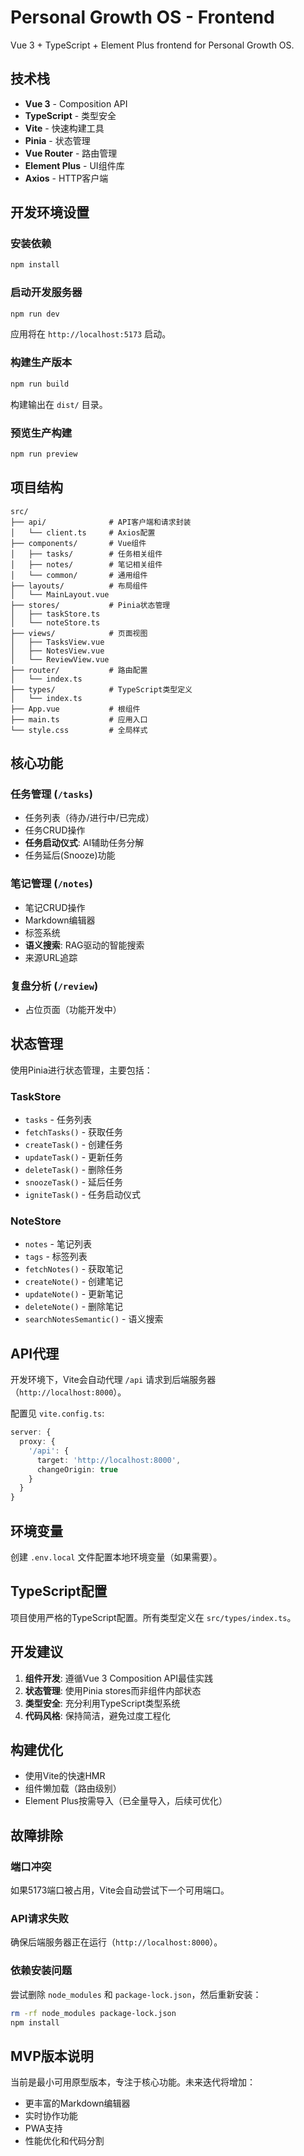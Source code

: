# Personal Growth OS - Frontend

Vue 3 + TypeScript + Element Plus frontend for Personal Growth OS.

## 技术栈

- **Vue 3** - Composition API
- **TypeScript** - 类型安全
- **Vite** - 快速构建工具
- **Pinia** - 状态管理
- **Vue Router** - 路由管理
- **Element Plus** - UI组件库
- **Axios** - HTTP客户端

## 开发环境设置

### 安装依赖

```bash
npm install
```

### 启动开发服务器

```bash
npm run dev
```

应用将在 `http://localhost:5173` 启动。

### 构建生产版本

```bash
npm run build
```

构建输出在 `dist/` 目录。

### 预览生产构建

```bash
npm run preview
```

## 项目结构

```
src/
├── api/              # API客户端和请求封装
│   └── client.ts     # Axios配置
├── components/       # Vue组件
│   ├── tasks/        # 任务相关组件
│   ├── notes/        # 笔记相关组件
│   └── common/       # 通用组件
├── layouts/          # 布局组件
│   └── MainLayout.vue
├── stores/           # Pinia状态管理
│   ├── taskStore.ts
│   └── noteStore.ts
├── views/            # 页面视图
│   ├── TasksView.vue
│   ├── NotesView.vue
│   └── ReviewView.vue
├── router/           # 路由配置
│   └── index.ts
├── types/            # TypeScript类型定义
│   └── index.ts
├── App.vue           # 根组件
├── main.ts           # 应用入口
└── style.css         # 全局样式
```

## 核心功能

### 任务管理 (`/tasks`)

- 任务列表（待办/进行中/已完成）
- 任务CRUD操作
- **任务启动仪式**: AI辅助任务分解
- 任务延后(Snooze)功能

### 笔记管理 (`/notes`)

- 笔记CRUD操作
- Markdown编辑器
- 标签系统
- **语义搜索**: RAG驱动的智能搜索
- 来源URL追踪

### 复盘分析 (`/review`)

- 占位页面（功能开发中）

## 状态管理

使用Pinia进行状态管理，主要包括：

### TaskStore
- `tasks` - 任务列表
- `fetchTasks()` - 获取任务
- `createTask()` - 创建任务
- `updateTask()` - 更新任务
- `deleteTask()` - 删除任务
- `snoozeTask()` - 延后任务
- `igniteTask()` - 任务启动仪式

### NoteStore
- `notes` - 笔记列表
- `tags` - 标签列表
- `fetchNotes()` - 获取笔记
- `createNote()` - 创建笔记
- `updateNote()` - 更新笔记
- `deleteNote()` - 删除笔记
- `searchNotesSemantic()` - 语义搜索

## API代理

开发环境下，Vite会自动代理 `/api` 请求到后端服务器（`http://localhost:8000`）。

配置见 `vite.config.ts`:

```typescript
server: {
  proxy: {
    '/api': {
      target: 'http://localhost:8000',
      changeOrigin: true
    }
  }
}
```

## 环境变量

创建 `.env.local` 文件配置本地环境变量（如果需要）。

## TypeScript配置

项目使用严格的TypeScript配置。所有类型定义在 `src/types/index.ts`。

## 开发建议

1. **组件开发**: 遵循Vue 3 Composition API最佳实践
2. **状态管理**: 使用Pinia stores而非组件内部状态
3. **类型安全**: 充分利用TypeScript类型系统
4. **代码风格**: 保持简洁，避免过度工程化

## 构建优化

- 使用Vite的快速HMR
- 组件懒加载（路由级别）
- Element Plus按需导入（已全量导入，后续可优化）

## 故障排除

### 端口冲突

如果5173端口被占用，Vite会自动尝试下一个可用端口。

### API请求失败

确保后端服务器正在运行（`http://localhost:8000`）。

### 依赖安装问题

尝试删除 `node_modules` 和 `package-lock.json`，然后重新安装：

```bash
rm -rf node_modules package-lock.json
npm install
```

## MVP版本说明

当前是最小可用原型版本，专注于核心功能。未来迭代将增加：

- 更丰富的Markdown编辑器
- 实时协作功能
- PWA支持
- 性能优化和代码分割
